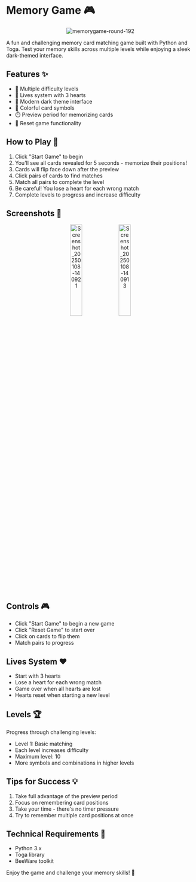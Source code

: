 # Memory Game 🎮

<p align="center">
  <img src="https://github.com/user-attachments/assets/62c24c08-c13c-41c9-99ea-4c5b20187b04" alt="memorygame-round-192">
</p>



A fun and challenging memory card matching game built with Python and Toga. Test your memory skills across multiple levels while enjoying a sleek dark-themed interface.

## Features ✨

- 🎯 Multiple difficulty levels
- 💖 Lives system with 3 hearts
- 🌙 Modern dark theme interface
- 🎨 Colorful card symbols
- ⏱️ Preview period for memorizing cards
- 🔄 Reset game functionality

## How to Play 🎲

1. Click "Start Game" to begin
2. You'll see all cards revealed for 5 seconds - memorize their positions!
3. Cards will flip face down after the preview
4. Click pairs of cards to find matches
5. Match all pairs to complete the level
6. Be careful! You lose a heart for each wrong match
7. Complete levels to progress and increase difficulty

## Screenshots 📸

<p align="center">
  <img src="https://github.com/user-attachments/assets/b989def0-1d36-4b14-8844-f118d186fef0" alt="Screenshot_20250108-140921" width="25%">   

  <img src="https://github.com/user-attachments/assets/d8826c65-8ca5-4e4b-9b38-c646652281fb" alt="Screenshot_20250108-140913" width="25%" >
</p>



## Controls 🎮

- Click "Start Game" to begin a new game
- Click "Reset Game" to start over
- Click on cards to flip them
- Match pairs to progress

## Lives System ❤️

- Start with 3 hearts
- Lose a heart for each wrong match
- Game over when all hearts are lost
- Hearts reset when starting a new level

## Levels 🏆

Progress through challenging levels:

- Level 1: Basic matching
- Each level increases difficulty
- Maximum level: 10
- More symbols and combinations in higher levels

## Tips for Success 💡

1. Take full advantage of the preview period
2. Focus on remembering card positions
3. Take your time - there's no timer pressure
4. Try to remember multiple card positions at once

## Technical Requirements 🔧

- Python 3.x
- Toga library
- BeeWare toolkit

Enjoy the game and challenge your memory skills! 🎉
